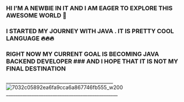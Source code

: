 ###   HI I'M A NEWBIE IN IT AND I AM EAGER TO EXPLORE THIS AWESOME WORLD 🔬   
###   I STARTED MY JOURNEY WITH JAVA . IT IS  PRETTY COOL LANGUAGE 🔥🔥🔥                                                                                                                                             
###   RIGHT NOW MY CURRENT GOAL IS BECOMING JAVA BACKEND  DEVELOPER                                                                                                                                                  ###   AND I HOPE THAT IT IS NOT MY FINAL DESTINATION

______________________________________________ ![7032c05892ea6fa9cca6a867746fb555_w200](https://github.com/user-attachments/assets/c23950f3-ffcc-4be6-9f57-45d7d362d515)________________________________________________

